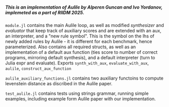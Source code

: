 ##### This is an implementation of Aulile by Alperen Guncan and Ivo Yordanov, implemeted as a part of RIIDM 2025. 

`module.jl` contains the main Aulile loop, as well as modified *synthesizer* and *evaluator* that keep track of auxiliary scores and are extended with an aux, an interpreter, and a "new rule symbol". This is the symbol on the lhs of newly added rules by Aulile - it is different for each benchmark, hence parameterized. Also contains all required structs, as well as an implementation of a default aux function (ties score to number of correct programs, mirroring default synthesis), and a default interpreter (turn to Julia expr and evaluate).
            Exports `synth_with_aux`,    `evaluate_with_aux`,    `aulile`,    `construct_aux_function`


`aulile_auxiliary_functions.jl` contains two auxiliary functoins to compute levenstein distance as discribed in the Aulile paper. 
<!-- We list them in detail in the paper, but in essence it's mostly variations of edit distances. Also has a map between benchmark names and implemented aux functions, and a constructor helper. 

Benchmark is not imported, I decided to put components dependent on in in the garden.
-->

`test_aulile.jl` contains tests using strings grammar, running simple examples, including example form Aulile paper with our implementation. 